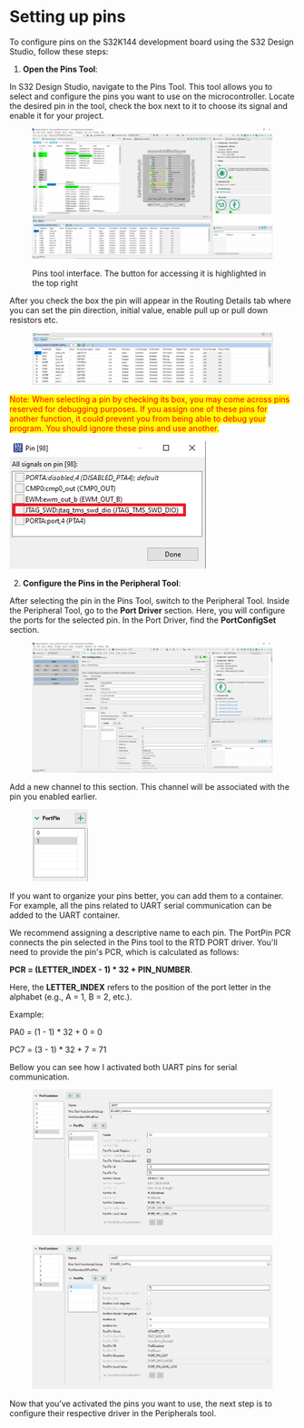 # Setting up pins

To configure pins on the S32K144 development board using the S32 Design Studio, follow these steps:

1. **Open the Pins Tool**:

In S32 Design Studio, navigate to the Pins Tool. This tool allows you to select and configure the pins you want to use on the microcontroller. Locate the desired pin in the tool, check the box next to it to choose its signal and enable it for your project.

<figure><img src="../../.gitbook/assets/image (1) (1).png" alt=""><figcaption><p>Pins tool interface. The button for accessing it is highlighted in the top right</p></figcaption></figure>

After you check the box the pin will appear in the Routing Details tab where you can set the pin direction, initial value, enable pull up or pull down resistors etc.

<figure><img src="../../.gitbook/assets/image (5).png" alt=""><figcaption></figcaption></figure>

<mark style="color:red;">Note: When selecting a pin by checking its box, you may come across pins reserved for debugging purposes. If you assign one of these pins for another function, it could prevent you from being able to debug your program. You should ignore these pins and use another.</mark>

![](<../../.gitbook/assets/image (6).png>)



2. **Configure the Pins in the Peripheral Tool**:

After selecting the pin in the Pins Tool, switch to the Peripheral Tool. Inside the Peripheral Tool, go to the **Port Driver** section. Here, you will configure the ports for the selected pin. In the Port Driver, find the **PortConfigSet** section.

<figure><img src="../../.gitbook/assets/image (1) (1) (1).png" alt=""><figcaption></figcaption></figure>

Add a new channel to this section. This channel will be associated with the pin you enabled earlier.&#x20;

<figure><img src="../../.gitbook/assets/image (2).png" alt="" width="98"><figcaption></figcaption></figure>

If you want to organize your pins better, you can add them to a container. For example, all the pins related to UART serial communication can be added to the UART container.

We recommend assigning a descriptive name to each pin. The PortPin PCR connects the pin selected in the Pins tool to the RTD PORT driver. You'll need to provide the pin's PCR, which is calculated as follows:

**PCR = (LETTER\_INDEX - 1) \* 32 + PIN\_NUMBER**.

Here, the **LETTER\_INDEX** refers to the position of the port letter in the alphabet (e.g., A = 1, B = 2, etc.).

Example:&#x20;

PA0 = (1 - 1) \* 32 + 0 = 0

PC7 = (3 - 1) \* 32 + 7 = 71&#x20;



Bellow you can see how I activated both UART pins for serial communication.

<figure><img src="../../.gitbook/assets/image (3).png" alt=""><figcaption></figcaption></figure>

<figure><img src="../../.gitbook/assets/image (4).png" alt=""><figcaption></figcaption></figure>

Now that you’ve activated the pins you want to use, the next step is to configure their respective driver in the Peripherals tool.
